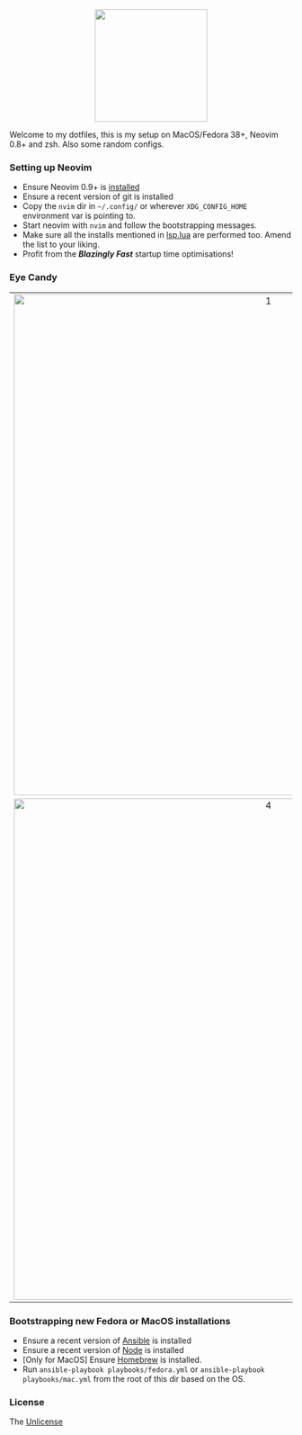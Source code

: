 <div align="center">
  <img src="https://neovim.io/logos/neovim-mark-flat.png" width=200 />
</div>

Welcome to my dotfiles, this is my setup on MacOS/Fedora 38+, Neovim 0.8+ and zsh. Also some random configs.

### Setting up Neovim

- Ensure Neovim 0.9+ is [installed](https://github.com/neovim/neovim/wiki/Installing-Neovim)
- Ensure a recent version of git is installed
- Copy the `nvim` dir in `~/.config/` or wherever `XDG_CONFIG_HOME` environment var is pointing to.
- Start neovim with `nvim` and follow the bootstrapping messages.
- Make sure all the installs mentioned in [lsp.lua](/nvim/lua/plugins/lsp.lua) are performed too. Amend the list to your liking.
- Profit from the **_Blazingly Fast_** startup time optimisations!

### Eye Candy

| | | |
|:-:|:-:|:-:|
|<img width="890" alt="1" src="https://github.com/lispyclouds/dotfiles/assets/5615588/453ddee8-9fb6-468e-9c16-d573a8969dbe">|<img width="890" alt="2" src="https://github.com/lispyclouds/dotfiles/assets/5615588/28f3bd89-2366-4ddc-89b3-1b8fa760193c">|<img width="890" alt="3" src="https://github.com/lispyclouds/dotfiles/assets/5615588/c6a46a01-0e17-44bf-ae7d-d5835e664bdf">|
|<img width="890" alt="4" src="https://github.com/lispyclouds/dotfiles/assets/5615588/b384f585-4263-4d3b-81de-01f700742143">|<img width="890" alt="5" src="https://github.com/lispyclouds/dotfiles/assets/5615588/aa7661cd-c59a-4e8a-aa37-e3b7e8435f3c)">|<img width="890" alt="6" src="https://github.com/lispyclouds/dotfiles/assets/5615588/6873ce69-1f71-4885-969d-459b4b1e43c3">|

### Bootstrapping new Fedora or MacOS installations

- Ensure a recent version of [Ansible](https://docs.ansible.com/ansible/latest/installation_guide/intro_installation.html) is installed
- Ensure a recent version of [Node](https://nodejs.org/en/download/) is installed
- [Only for MacOS] Ensure [Homebrew](https://brew.sh/) is installed.
- Run `ansible-playbook playbooks/fedora.yml` or `ansible-playbook playbooks/mac.yml` from the root of this dir based on the OS.

### License
The [Unlicense](https://unlicense.org/)
